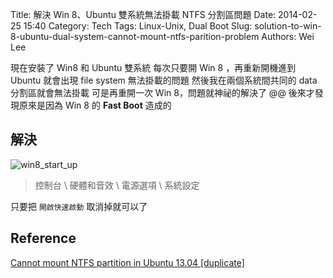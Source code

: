Title: 解決 Win 8、Ubuntu 雙系統無法掛載 NTFS 分割區問題
Date: 2014-02-25 15:40
Category: Tech
Tags: Linux-Unix, Dual Boot
Slug: solution-to-win-8-ubuntu-dual-system-cannot-mount-ntfs-parition-problem
Authors: Wei Lee

現在安裝了 Win8 和 Ubuntu 雙系統
每次只要開 Win 8 ，再重新開機進到 Ubuntu 就會出現 file system 無法掛載的問題
然後我在兩個系統間共同的 data 分割區就會無法掛載
可是再重開一次 Win 8，問題就神祕的解決了 @@
後來才發現原來是因為 Win 8 的 **Fast Boot**  造成的

<!--more-->

## 解決

![win8_start_up](/images/posts-image/2014-02-25-solution-to-win-8-ubuntu-dual-system-cannot-mount-ntfs-parition-problem/ohEfCkR.png)

> 控制台 \ 硬體和音效 \ 電源選項 \ 系統設定

只要把 `開啟快速啟動` 取消掉就可以了

## Reference

[Cannot mount NTFS partition in Ubuntu 13.04 [duplicate]](http://askubuntu.com/questions/291864/cannot-mount-ntfs-partition-in-ubuntu-13-04)
